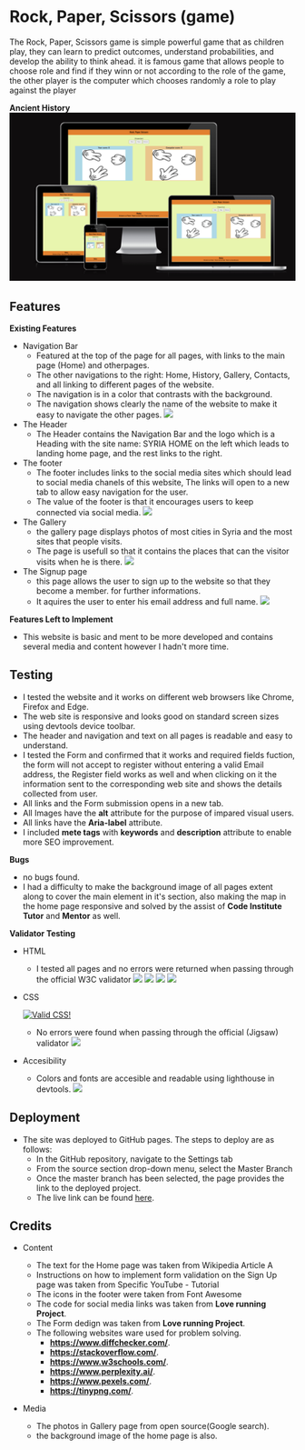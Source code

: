 # Rock, Paper, Scissors (game) 
The Rock, Paper, Scissors game is simple  powerful game that as children play, they can learn to predict outcomes, understand probabilities, and develop the ability to think ahead.
it is famous game that allows people to choose role
and find if they winn or not according to the role of the game, the other player is the computer 
which chooses randomly a role to play against the player

 **Ancient History** 
![](/assets/images/readme/testing/responsive.png)

## Features

**Existing Features**

- Navigation Bar
  - Featured at the top of the page for all pages, with
    links to the main page (Home) and otherpages.
  - The other navigations to the right: Home, History, Gallery, Contacts, and all linking to 
    different pages of the website.
  - The navigation is in a color that contrasts with the background.
  - The navigation shows clearly the name of the website to make it easy to navigate the other
    pages.
    ![](/media/header.png)
- The Header
  - The Header contains the Navigation Bar and the logo which is a Heading with the site name: SYRIA HOME 
   on the left which leads to landing home page, and the rest links to the right.
- The footer
  - The footer includes links to the social media sites which should lead to social media chanels of this 
      website, The links will open to a new tab to allow easy navigation for the user.
  - The value of the footer is that it encourages users to keep connected via social media.
     ![](/media/footer.png)
- The Gallery
  - the gallery page displays photos of most cities in Syria and the most sites that people visits.
  - The page is usefull so that it contains the places that can the visitor visits when he is there.
    ![](/media/gallery.png)
- The Signup page
  - this page allows the user to sign up to the website so that they become a member.
      for further informations.
  - It aquires the user to enter his email address and full name.
    ![](/media/signup.png)

**Features Left to Implement**
- This website is basic and ment to be more developed and contains several media and content
  however I hadn't more time.
## Testing
  - I tested the website and it works on different web browsers like Chrome, Firefox and Edge.
  - The web site is responsive and looks good on standard screen sizes using devtools device toolbar.
  - The header and navigation and text on all pages is readable and easy to understand.
  - I tested the Form and confirmed that it works and required fields fuction, the form will not
      accept to register without entering a valid Email address, the Register field works as well
      and when clicking on it the information sent to the corresponding web site and shows the details
      collected from user.
  - All links and the Form submission opens in a new tab.
  - All Images have the **alt** attribute for the purpose of impared visual users.
  - All links have the **Aria-label** attribute.
  - I included **mete tags** with **keywords** and **description** attribute to enable more
    SEO improvement.

**Bugs**
  - no bugs found.
  - I had a difficulty to make the background image of all pages extent along to cover
    the main element in it's section, also making the map in the home page responsive
    and solved by the assist of **Code Institute Tutor** and **Mentor** as well.

**Validator Testing**
  - HTML
    - I tested all pages and no errors were returned when passing through the official W3C validator
    ![](/media/index-page-validator.png)
    ![](/media/gallery-page-validator.png)
    ![](/media/history-page-validator.png)
    ![](/media/form-page-validator.png)
  - CSS 
    <p>
       <a href="http://jigsaw.w3.org/css-validator/check/referer">
        <img style="border:0;width:88px;height:31px"
            src="http://jigsaw.w3.org/css-validator/images/vcss"
            alt="Valid CSS!" />
       </a>
    </p>
    
    - No errors were found when passing through the official (Jigsaw) validator
      ![](/media/css-code-%20validator.png)
  - Accesibility
    - Colors and fonts are accesible and readable using lighthouse in devtools.
      ![](/media/accessibility.png)
## Deployment

  - The site was deployed to GitHub pages. The steps to deploy are as follows:
    - In the GitHub repository, navigate to the Settings tab
    - From the source section drop-down menu, select the Master Branch
    - Once the master branch has been selected, the page provides the link to the deployed project.
    - The live link can be found [here](https://kasemdeautsch.github.io/Portfolio-1/).
## Credits
- Content
  - The text for the Home page was taken from Wikipedia Article A
  - Instructions on how to implement form validation on the Sign Up page was taken from Specific YouTube - Tutorial
  - The icons in the footer were taken from Font Awesome
  - The code for social media links was taken from **Love running Project**.
  - The Form dedign was taken from **Love running Project**.
  - The following websites ware used for problem solving.
    - **https://www.diffchecker.com/**.
    - **https://stackoverflow.com/**.
    - **https://www.w3schools.com/**.
    - **https://www.perplexity.ai/**.
    - **https://www.pexels.com/**.
    - **https://tinypng.com/**.

- Media
  - The photos in Gallery page from open source(Google search).
  - the background image of the home page is also.